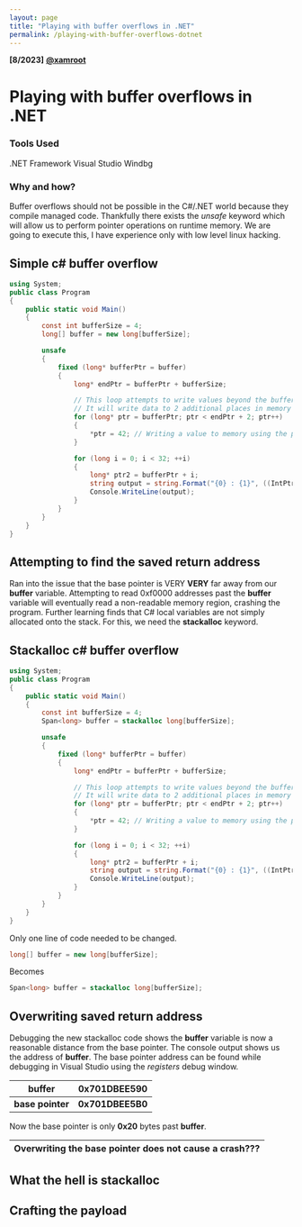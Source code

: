 ```yaml
---
layout: page
title: "Playing with buffer overflows in .NET"
permalink: /playing-with-buffer-overflows-dotnet
---
```

**[8/2023]** [**@xamroot**](https://twitter.com/xamroot)
# Playing with buffer overflows in .NET
### Tools Used
.NET Framework
Visual Studio
Windbg

### Why and how?
Buffer overflows should not be possible in the C#/.NET world because they compile managed code. Thankfully there exists the *unsafe* keyword which will allow us to perform pointer operations on runtime memory. We are going to execute this, I have experience only with low level linux hacking. 

## Simple c# buffer overflow
```csharp
using System;
public class Program
{
    public static void Main()
    {
        const int bufferSize = 4;
        long[] buffer = new long[bufferSize];

        unsafe
        {
            fixed (long* bufferPtr = buffer)
            {
                long* endPtr = bufferPtr + bufferSize;

                // This loop attempts to write values beyond the buffer's boundaries.
                // It will write data to 2 additional places in memory (which are outside of the buffers boundaries)
                for (long* ptr = bufferPtr; ptr < endPtr + 2; ptr++)
                {
                    *ptr = 42; // Writing a value to memory using the pointer.
                }

                for (long i = 0; i < 32; ++i)
                {
                    long* ptr2 = bufferPtr + i;
                    string output = string.Format("{0} : {1}", ((IntPtr)ptr2).ToString("X"), (*ptr2).ToString("X"));
                    Console.WriteLine(output);
                }
            }
        }
    }
}
```

## Attempting to find the saved return address
Ran into the issue that the base pointer is VERY **VERY** far away from our **buffer** variable. Attempting to read 0xf0000 addresses past the **buffer** variable will eventually read a non-readable memory region, crashing the program. Further learning finds that C# local variables are not simply allocated onto the stack. For this, we need the **stackalloc** keyword. 

## Stackalloc c# buffer overflow
```csharp
using System;
public class Program
{
    public static void Main()
    {
        const int bufferSize = 4;
        Span<long> buffer = stackalloc long[bufferSize];

        unsafe
        {
            fixed (long* bufferPtr = buffer)
            {
                long* endPtr = bufferPtr + bufferSize;

                // This loop attempts to write values beyond the buffer's boundaries.
                // It will write data to 2 additional places in memory (which are outside of the buffers boundaries)
                for (long* ptr = bufferPtr; ptr < endPtr + 2; ptr++)
                {
                    *ptr = 42; // Writing a value to memory using the pointer.
                }

                for (long i = 0; i < 32; ++i)
                {
                    long* ptr2 = bufferPtr + i;
                    string output = string.Format("{0} : {1}", ((IntPtr)ptr2).ToString("X"), (*ptr2).ToString("X"));
                    Console.WriteLine(output);
                }
            }
        }
    }
}
```

Only one line of code needed to be changed.

```csharp
long[] buffer = new long[bufferSize];
```

Becomes

```csharp
Span<long> buffer = stackalloc long[bufferSize];
```

## Overwriting saved return address
Debugging the new stackalloc code shows the **buffer** variable is now a reasonable distance from the base pointer. The console output shows us the address of **buffer**. The base pointer address can be found while debugging in Visual Studio using the *registers* debug window.

| buffer | 0x701DBEE590 |
|-----|-----|
| **base pointer** | **0x701DBEE5B0** |

Now the base pointer is only **0x20** bytes past **buffer**.

| Overwriting the base pointer does not cause a crash??? |
|-----|

## What the hell is stackalloc
## Crafting the payload
